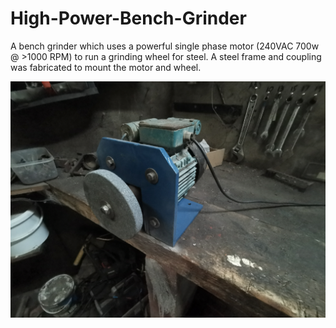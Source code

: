# High-Power-Bench-Grinder
A bench grinder which uses a powerful single phase motor (240VAC 700w @ >1000 RPM) to run a grinding wheel for steel.
A steel frame and coupling was fabricated to mount the motor and wheel.

<img src="image.jpg">
